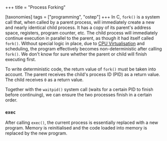 +++
title = "Process Forking"

[taxonomies]
tags = ["programming", "ostep"]
+++
In C, `fork()` is a system call that, when called by a parent process, will immediately create a new and nearly identical child process. It has a copy of its parent's address space, registers, program counter, etc. The child process will immediately continue execution in parallel to the parent, as though it had itself called `fork()`. Without special logic in place, due to [CPU Virtualisation](https://john-rodewald.github.io/blog/CPU-Virtualisation) and scheduling, the program effectively becomes non-deterministic after calling `fork()`. We don't know for sure whether the parent or child will finish executing first.

To write deterministic code, the return value of `fork()` must be taken into account. The parent receives the child's process ID (PID) as a return value. The child receives `0` as a return value.

Together with the `waitpid()` system call (waits for a certain PID to finish before continuing), we can ensure the two processes finish in a certain order.

### `exec`
After calling `exec()`, the current process is essentially replaced with a new program. Memory is reinitialised and the code loaded into memory is replaced by the new program.